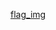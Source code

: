 [flag_img](https://user-images.githubusercontent.com/107308031/187656648-3f5f83b2-9351-419f-a5a7-22bb85b55ca3.png)
